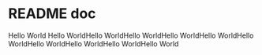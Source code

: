 # README doc
Hello World
Hello WorldHello WorldHello WorldHello WorldHello WorldHello WorldHello WorldHello WorldHello WorldHello World
